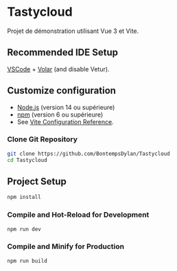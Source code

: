 # Tastycloud

Projet de démonstration utilisant Vue 3 et Vite.

## Recommended IDE Setup

[VSCode](https://code.visualstudio.com/) + [Volar](https://marketplace.visualstudio.com/items?itemName=Vue.volar) (and disable Vetur).

## Customize configuration

- [Node.js](https://nodejs.org/) (version 14 ou supérieure)
- [npm](https://www.npmjs.com/get-npm) (version 6 ou supérieure)
- See [Vite Configuration Reference](https://vitejs.dev/config/).

### Clone Git Repository

```sh
git clone https://github.com/BontempsDylan/Tastycloud
cd Tastycloud
```

## Project Setup

```sh
npm install
```

### Compile and Hot-Reload for Development

```sh
npm run dev
```

### Compile and Minify for Production

```sh
npm run build
```
